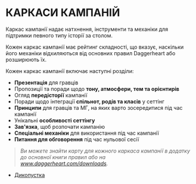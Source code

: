 # КАРКАСИ КАМПАНІЙ

Каркас кампанії надає натхнення, інструменти та механіки для підтримки певного типу історії за столом.

Кожен каркас кампанії має рейтинг складності, що вказує, наскільки його механіки відхиляються від основних правил Daggerheart або розширюють їх.

Кожен каркас кампанії включає наступні розділи:

- **Презентація** для гравців
- Пропозиції та поради щодо **тону, атмосфери, тем та орієнтирів**
- Огляд **передісторії** кампанії
- Поради щодо інтеграції **спільнот, родів та класів** у сеттінг
- **Принципи** для гравців та МГ, на яких варто зосередитися під час кампанії
- Унікальні **особливості сеттінгу**
- **Зав'язка**, щоб розпочати кампанію
- **Спеціальні механіки** для використання під час кампанії
- **Питання для обговорення** під час нульової сесії

> *Ви можете знайти карту для кожного каркаса кампанії в додатку до основної книги правил або на www.daggerheart.com/downloads.*

- [Дикопустка](../frames/The%20Witherwild.md)